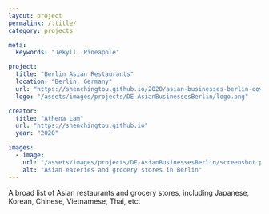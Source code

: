 ```yaml
---
layout: project
permalink: /:title/
category: projects

meta:
  keywords: "Jekyll, Pineapple"

project:
  title: "Berlin Asian Restaurants"
  location: "Berlin, Germany"
  url: "https://shenchingtou.github.io/2020/asian-businesses-berlin-covid19.html"
  logo: "/assets/images/projects/DE-AsianBusinessesBerlin/logo.png"

creator:
  title: "Athena Lam"
  url: "https://shenchingtou.github.io"
  year: "2020"

images:
  - image:
    url: "/assets/images/projects/DE-AsianBusinessesBerlin/screenshot.png"
    alt: "Asian eateries and grocery stores in Berlin"
---
```

<p>A broad list of Asian restaurants and grocery stores, including Japanese, Korean, Chinese, Vietnamese, Thai, etc.</p>